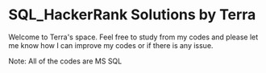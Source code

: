 # SQL_HackerRank Solutions by Terra

Welcome to Terra's space. Feel free to study from my codes and please let me know how I can improve my codes or if there is any issue.

Note: All of the codes are MS SQL
